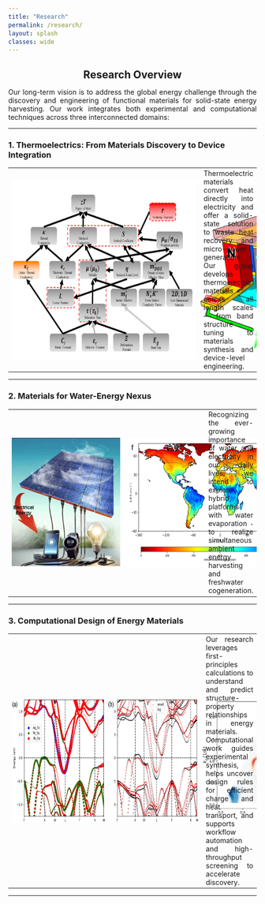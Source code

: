 ```yaml
---
title: "Research"
permalink: /research/
layout: splash
classes: wide
---
```


<h1 style="text-align:center; font-weight:bold; font-size:1.5em;">
  Research Overview
</h1>
<p style="text-align:justify;">
Our long-term vision is to address the global energy challenge through the discovery and engineering of functional materials for solid-state energy harvesting. 
Our work integrates both experimental and computational techniques across three interconnected domains:
</p>

---

### 1. Thermoelectrics: From Materials Discovery to Device Integration

<table>
<tr>
  <td align="top" style="width:800px;">
    <div style="display:flex; gap:5px; flex-wrap:nowrap;">
      <img src="/assets/images/electron.png" alt="Electron band" width="390"/>
      <img src="/assets/images/device.png" alt="Phonon modes" width="390"/>
    </div>
  </td>
  <td align="top" style="text-align:justify;">
    Thermoelectric materials convert heat directly into electricity and offer a solid-state solution to waste heat recovery and micro-power generation.  
    Our group develops thermoelectric materials across all length scales — from band structure tuning to materials synthesis and device-level engineering.
  </td>
</tr>
</table>

---

### 2. Materials for Water-Energy Nexus

<table>
<tr>
  <td align="top" style="width:800px;">
    <div style="display:flex; gap:5px; flex-wrap:nowrap;">
      <img src="/assets/images/evapolectrics.jpg" alt="Evapolectrics" width="220"/>
      <img src="/assets/images/global_RH.png" alt="Global RH" width="570"/>
    </div>
  </td>
  <td align="top" style="text-align:justify;">
    Recognizing the ever-growing importance of water and electricity in our daily lives, we intend to explore hybrid platforms with water evaporation to realize simultaneous ambient energy harvesting and freshwater cogeneration. 
  </td>
</tr>
</table>

---

### 3. Computational Design of Energy Materials

<table>
<tr>
  <td align="top" style="width:800px;">
    <div style="display:flex; gap:5px; flex-wrap:nowrap;">
      <img src="/assets/images/AST_bands.png" alt="Band structure" width="450"/>
      <img src="/assets/images/shift.png" alt="Band shift" width ="330"/>
    </div>
  </td>
  <td align="top" style="text-align:justify;">
    Our research leverages first-principles calculations to understand and predict structure-property relationships in energy materials. Computational work guides experimental synthesis, helps uncover design rules for efficient charge and heat transport, and supports workflow automation and high-throughput screening to accelerate discovery.
  </td>
</tr>
</table>

---